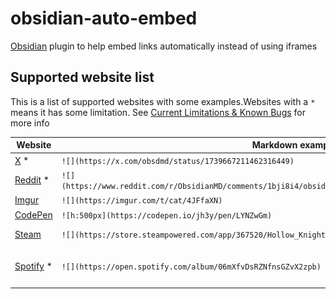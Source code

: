 # obsidian-auto-embed
[Obsidian](https://obsidian.md/) plugin to help embed links automatically instead of using iframes

## Supported website list
This is a list of supported websites with some examples.Websites with a `*` means it has some limitation. See [Current Limitations & Known Bugs](README.md/#current-limitations--known-bugs) for more info

| Website | Markdown example | Result |
|---|---|---|
|[X](https://x.com) *|`![](https://x.com/obsdmd/status/1739667211462316449)`|![](readme-assets/examples/X-Example.gif)
|[Reddit](https://www.reddit.com/) *|`![](https://www.reddit.com/r/ObsidianMD/comments/1bji8i4/obsidian_sync_now_starts_at_4_per_month_with_the/)`|![](readme-assets/examples/Reddit-Example.gif)
|[Imgur](https://imgur.com/)|`![](https://imgur.com/t/cat/4JFfaXN)`|![](readme-assets/examples/Imgur-Example.gif)
|[CodePen](https://codepen.io/)|`![h:500px](https://codepen.io/jh3y/pen/LYNZwGm)`|![](readme-assets/examples/CodePen-Example.gif)
|[Steam](https://store.steampowered.com/)|`![](https://store.steampowered.com/app/367520/Hollow_Knight/)`|![](readme-assets/examples/Steam-Example.png)
|[Spotify](https://open.spotify.com/) *|`![](https://open.spotify.com/album/06mXfvDsRZNfnsGZvX2zpb)`|![](readme-assets/examples/Spotify-Example.png)